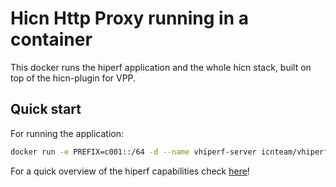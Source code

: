 # Hicn Http Proxy running in a container

This docker runs the hiperf application and the whole hicn stack, built on top of the hicn-plugin for VPP.

## Quick start

For running the application:

```bash
docker run -e PREFIX=c001::/64 -d --name vhiperf-server icnteam/vhiperf-server
```

For a quick overview of the hiperf capabilities check [here](https://github.com/FDio/hicn/tree/master/utils#hiperf "Hiperf")!
